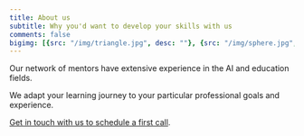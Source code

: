 ```yaml
---
title: About us
subtitle: Why you'd want to develop your skills with us
comments: false
bigimg: [{src: "/img/triangle.jpg", desc: ""}, {src: "/img/sphere.jpg", desc: ""}, {src: "/img/hexagon.jpg", desc: ""}]
---
```


Our network of mentors have extensive experience in the AI and education fields. 

We adapt your learning journey to your particular professional goals and experience. 

[Get in touch with us to schedule a first call](https://forms.gle/JYmF7f8FdKiRMe4q8). 